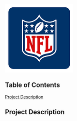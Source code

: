 <img align="center" src="/Images/NFLMockDraftSimulator_NFLLogo.png" alt="NFL Logo" /> 

## Table of Contents
[Project Description](#project-description)

## Project Description

